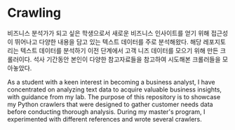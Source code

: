 # Crawling

비즈니스 분석가가 되고 싶은 학생으로서 새로운 비즈니스 인사이트를 얻기 위해 접근성이 뛰어나고 다양한 내용을 담고 있는 텍스트 데이터를 주로 분석해왔다. 해당 레포지토리는 텍스트 데이터를 분석하기 이전 단계에서 고객 니즈 데이터를 모으기 위해 만든 크롤러이다.
석사 기간동안 본인이 다양한 참고자료들을 참고하여 시도해본 크롤러들을 모아놓았다. 

As a student with a keen interest in becoming a business analyst, I have concentrated on analyzing text data to acquire valuable business insights, with guidance from my lab. The purpose of this repository is to showcase my Python crawlers that were designed to gather customer needs data before conducting thorough analysis. During my master's program, I experimented with different references and wrote several crawlers.
